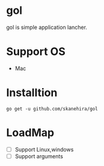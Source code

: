 # gol
gol is simple application lancher.

# Support OS
- Mac

# Installtion
```
go get -u github.com/skanehira/gol
```

# LoadMap
- [ ] Support Linux,windows
- [ ] Support arguments
